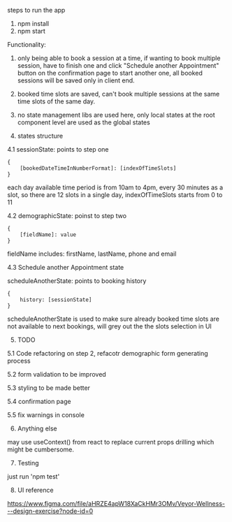 steps to run the app


1. npm install
2. npm start


Functionality:

1. only being able to book a session at a time, if wanting to book multiple session, have to finish one and click "Schedule another Appointment" button on the confirmation page to start another one, all booked sessions will be saved only in client end.

2. booked time slots are saved, can't book multiple sessions at the same time slots of the same day.

3. no state management libs are used here, only local states at the root component level are used as the global states

4. states structure

4.1 sessionState: points to step one

    {
        [bookedDateTimeInNumberFormat]: [indexOfTimeSlots]
    }

each day available time period is from 10am to 4pm, every 30 minutes as a slot, so there are 12 slots in a single day, indexOfTimeSlots starts from 0 to 11

4.2 demographicState: poinst to step two

    {
        [fieldName]: value
    }

fieldName includes: firstName, lastName, phone and email

4.3 Schedule another Appointment state

scheduleAnotherState: points to booking history

    {
        history: [sessionState]
    }

scheduleAnotherState is used to make sure already booked time slots are not available to next bookings, will grey out the the slots selection in UI

5. TODO

5.1 Code refactoring on step 2, refacotr demographic form generating process

5.2 form validation to be improved

5.3 styling to be made better

5.4 confirmation page

5.5 fix warnings in console

6. Anything else

may use useContext() from react to replace current props drilling which might be cumbersome.

7. Testing

just run 'npm test'

8. UI reference

https://www.figma.com/file/aHRZE4apW18XaCkHMr3OMv/Veyor-Wellness---design-exercise?node-id=0
